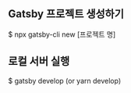 ## Gatsby 프로젝트 생성하기

$ npx gatsby-cli new [프로젝트 명]


## 로컬 서버 실행

$ gatsby develop (or yarn develop)

